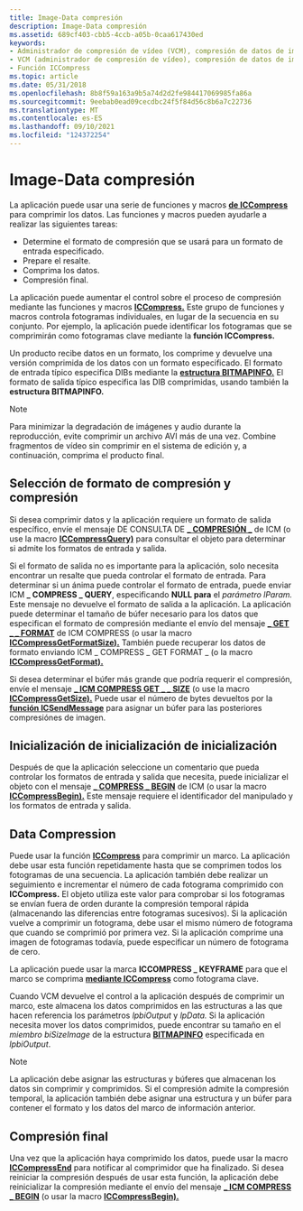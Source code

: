 ```yaml
---
title: Image-Data compresión
description: Image-Data compresión
ms.assetid: 689cf403-cbb5-4ccb-a05b-0caa617430ed
keywords:
- Administrador de compresión de vídeo (VCM), compresión de datos de imagen
- VCM (administrador de compresión de vídeo), compresión de datos de imagen
- Función ICCompress
ms.topic: article
ms.date: 05/31/2018
ms.openlocfilehash: 8b8f59a163a9b5a74d2d2fe984417069985fa86a
ms.sourcegitcommit: 9eebab0ead09cecdbc24f5f84d56c8b6a7c22736
ms.translationtype: MT
ms.contentlocale: es-ES
ms.lasthandoff: 09/10/2021
ms.locfileid: "124372254"
---
```

# <a name="image-data-compression"></a>Image-Data compresión

La aplicación puede usar una serie de funciones y macros [**de ICCompress**](/windows/desktop/api/Vfw/nf-vfw-iccompress) para comprimir los datos. Las funciones y macros pueden ayudarle a realizar las siguientes tareas:

-   Determine el formato de compresión que se usará para un formato de entrada especificado.
-   Prepare el resalte.
-   Comprima los datos.
-   Compresión final.

La aplicación puede aumentar el control sobre el proceso de compresión mediante las funciones y macros [**ICCompress.**](/windows/desktop/api/Vfw/nf-vfw-iccompress) Este grupo de funciones y macros controla fotogramas individuales, en lugar de la secuencia en su conjunto. Por ejemplo, la aplicación puede identificar los fotogramas que se comprimirán como fotogramas clave mediante la **función ICCompress.**

Un producto recibe datos en un formato, los comprime y devuelve una versión comprimida de los datos con un formato especificado. El formato de entrada típico especifica DIBs mediante la [**estructura BITMAPINFO.**](/windows/win32/api/wingdi/ns-wingdi-bitmapinfo) El formato de salida típico especifica las DIB comprimidas, usando también la **estructura BITMAPINFO.**

> [!Note]  
> Para minimizar la degradación de imágenes y audio durante la reproducción, evite comprimir un archivo AVI más de una vez. Combine fragmentos de vídeo sin comprimir en el sistema de edición y, a continuación, comprima el producto final.

 

## <a name="compressor-and-compression-format-selection"></a>Selección de formato de compresión y compresión

Si desea comprimir datos y la aplicación requiere un formato de salida específico, envíe el mensaje DE CONSULTA DE [**\_ COMPRESIÓN \_**](icm-compress-query.md) de ICM (o use la macro [**ICCompressQuery)**](/windows/desktop/api/Vfw/nf-vfw-iccompressquery) para consultar el objeto para determinar si admite los formatos de entrada y salida.

Si el formato de salida no es importante para la aplicación, solo necesita encontrar un resalte que pueda controlar el formato de entrada. Para determinar si un ánima puede controlar el formato de entrada, puede enviar ICM **\_ COMPRESS \_ QUERY**, especificando **NULL para** el *parámetro lParam.* Este mensaje no devuelve el formato de salida a la aplicación. La aplicación puede determinar el tamaño de búfer necesario para los datos que especifican el formato de compresión mediante el envío del mensaje [**\_ GET \_ \_ FORMAT**](icm-compress-get-format.md) de ICM COMPRESS (o usar la macro [**ICCompressGetFormatSize).**](/windows/desktop/api/Vfw/nf-vfw-iccompressgetformatsize) También puede recuperar los datos de formato enviando ICM \_ COMPRESS \_ GET FORMAT \_ (o la macro [**ICCompressGetFormat).**](/windows/desktop/api/Vfw/nf-vfw-iccompressgetformat)

Si desea determinar el búfer más grande que podría requerir el compresión, envíe el mensaje [**\_ ICM COMPRESS GET \_ \_ SIZE**](icm-compress-get-size.md) (o use la macro [**ICCompressGetSize).**](/windows/desktop/api/Vfw/nf-vfw-iccompressgetsize) Puede usar el número de bytes devueltos por la [**función ICSendMessage**](/windows/desktop/api/Vfw/nf-vfw-icsendmessage) para asignar un búfer para las posteriores compresiónes de imagen.

## <a name="compressor-initialization"></a>Inicialización de inicialización de inicialización

Después de que la aplicación seleccione un comentario que pueda controlar los formatos de entrada y salida que necesita, puede inicializar el objeto con el mensaje [**\_ COMPRESS \_ BEGIN**](icm-compress-begin.md) de ICM (o usar la macro [**ICCompressBegin).**](/windows/desktop/api/Vfw/nf-vfw-iccompressbegin) Este mensaje requiere el identificador del manipulado y los formatos de entrada y salida.

## <a name="data-compression"></a>Data Compression

Puede usar la función [**ICCompress**](/windows/desktop/api/Vfw/nf-vfw-iccompress) para comprimir un marco. La aplicación debe usar esta función repetidamente hasta que se comprimen todos los fotogramas de una secuencia. La aplicación también debe realizar un seguimiento e incrementar el número de cada fotograma comprimido con **ICCompress.** El objeto utiliza este valor para comprobar si los fotogramas se envían fuera de orden durante la compresión temporal rápida (almacenando las diferencias entre fotogramas sucesivos). Si la aplicación vuelve a comprimir un fotograma, debe usar el mismo número de fotograma que cuando se comprimió por primera vez. Si la aplicación comprime una imagen de fotogramas todavía, puede especificar un número de fotograma de cero.

La aplicación puede usar la marca **ICCOMPRESS \_ KEYFRAME** para que el marco se comprima [**mediante ICCompress**](/windows/desktop/api/Vfw/nf-vfw-iccompress) como fotograma clave.

Cuando VCM devuelve el control a la aplicación después de comprimir un marco, este almacena los datos comprimidos en las estructuras a las que hacen referencia los parámetros *lpbiOutput* y *lpData.* Si la aplicación necesita mover los datos comprimidos, puede encontrar su tamaño en el *miembro biSizeImage* de la estructura [**BITMAPINFO**](/windows/win32/api/wingdi/ns-wingdi-bitmapinfo) especificada en *lpbiOutput*.

> [!Note]  
> La aplicación debe asignar las estructuras y búferes que almacenan los datos sin comprimir y comprimidos. Si el compresión admite la compresión temporal, la aplicación también debe asignar una estructura y un búfer para contener el formato y los datos del marco de información anterior.

 

## <a name="ending-compression"></a>Compresión final

Una vez que la aplicación haya comprimido los datos, puede usar la macro [**ICCompressEnd**](/windows/desktop/api/Vfw/nf-vfw-iccompressend) para notificar al comprimidor que ha finalizado. Si desea reiniciar la compresión después de usar esta función, la aplicación debe reinicializar la compresión mediante el envío del mensaje [**\_ ICM COMPRESS \_ BEGIN**](icm-compress-begin.md) (o usar la macro [**ICCompressBegin).**](/windows/desktop/api/Vfw/nf-vfw-iccompressbegin)

 

 